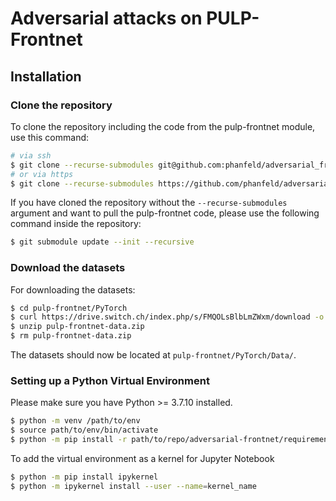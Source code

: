 # Adversarial attacks on PULP-Frontnet

## Installation
### Clone the repository
To clone the repository including the code from the pulp-frontnet module, use this command:
```bash
# via ssh
$ git clone --recurse-submodules git@github.com:phanfeld/adversarial_frontnet.git
# or via https
$ git clone --recurse-submodules https://github.com/phanfeld/adversarial_frontnet.git
```

If you have cloned the repository without the `--recurse-submodules` argument and want to pull the pulp-frontnet code, please use the following command inside the repository:
```bash
$ git submodule update --init --recursive
```
### Download the datasets
For downloading the datasets:
```bash
$ cd pulp-frontnet/PyTorch
$ curl https://drive.switch.ch/index.php/s/FMQOLsBlbLmZWxm/download -o pulp-frontnet-data.zip
$ unzip pulp-frontnet-data.zip
$ rm pulp-frontnet-data.zip
```
The datasets should now be located at `pulp-frontnet/PyTorch/Data/`.
### Setting up a Python Virtual Environment
Please make sure you have Python >= 3.7.10 installed.
```bash
$ python -m venv /path/to/env
$ source path/to/env/bin/activate
$ python -m pip install -r path/to/repo/adversarial-frontnet/requirements.txt
```

To add the virtual environment as a kernel for Jupyter Notebook
```bash
$ python -m pip install ipykernel
$ python -m ipykernel install --user --name=kernel_name
```
<!-- ### Anaconda Virtual Environment -->

<!-- ### GAP SDK 3.9.1
* Download release from https://github.com/GreenWaves-Technologies/gap_sdk/releases/tag/release-v3.9.1
*  -->

